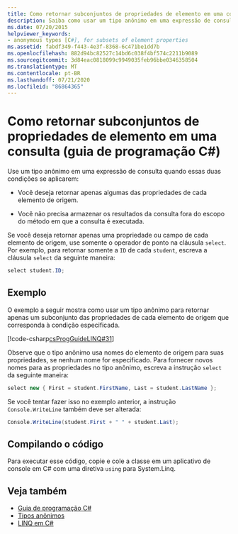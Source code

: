 ```yaml
---
title: Como retornar subconjuntos de propriedades de elemento em uma consulta – guia de programação em C#
description: Saiba como usar um tipo anônimo em uma expressão de consulta em C# para retornar algumas das propriedades de cada elemento de origem.
ms.date: 07/20/2015
helpviewer_keywords:
- anonymous types [C#], for subsets of element properties
ms.assetid: fabdf349-f443-4e3f-8368-6c471be1dd7b
ms.openlocfilehash: 882d94bc82527c14bd6c038f4bf574c2211b9089
ms.sourcegitcommit: 3d84eac0818099c9949035feb96bbe0346358504
ms.translationtype: MT
ms.contentlocale: pt-BR
ms.lasthandoff: 07/21/2020
ms.locfileid: "86864365"
---
```

# <a name="how-to-return-subsets-of-element-properties-in-a-query-c-programming-guide"></a>Como retornar subconjuntos de propriedades de elemento em uma consulta (guia de programação C#)
Use um tipo anônimo em uma expressão de consulta quando essas duas condições se aplicarem:  
  
- Você deseja retornar apenas algumas das propriedades de cada elemento de origem.  
  
- Você não precisa armazenar os resultados da consulta fora do escopo do método em que a consulta é executada.  
  
 Se você deseja retornar apenas uma propriedade ou campo de cada elemento de origem, use somente o operador de ponto na cláusula `select`. Por exemplo, para retornar somente a `ID` de cada `student`, escreva a cláusula `select` da seguinte maneira:  
  
```csharp  
select student.ID;  
```  
  
## <a name="example"></a>Exemplo  
 O exemplo a seguir mostra como usar um tipo anônimo para retornar apenas um subconjunto das propriedades de cada elemento de origem que corresponda à condição especificada.  
  
 [!code-csharp[csProgGuideLINQ#31](~/samples/snippets/csharp/VS_Snippets_VBCSharp/csProgGuideLINQ/CS/csRef30LangFeatures_2.cs#31)]  
  
 Observe que o tipo anônimo usa nomes do elemento de origem para suas propriedades, se nenhum nome for especificado. Para fornecer novos nomes para as propriedades no tipo anônimo, escreva a instrução `select` da seguinte maneira:  
  
```csharp  
select new { First = student.FirstName, Last = student.LastName };  
```  
  
 Se você tentar fazer isso no exemplo anterior, a instrução `Console.WriteLine` também deve ser alterada:  
  
```csharp  
Console.WriteLine(student.First + " " + student.Last);  
```  
  
## <a name="compiling-the-code"></a>Compilando o código  
  
Para executar esse código, copie e cole a classe em um aplicativo de console em C# com uma diretiva `using` para System.Linq.
  
## <a name="see-also"></a>Veja também

- [Guia de programação C#](../index.md)
- [Tipos anônimos](./anonymous-types.md)
- [LINQ em C#](../../linq/index.md)
